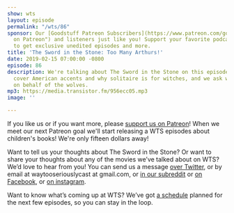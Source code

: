 ```yaml
---
show: wts
layout: episode
permalink: "/wts/86"
sponsor: Our [Goodstuff Patreon Subscribers](https://www.patreon.com/goodstuff "Goodstuff
  on Patreon") and listeners just like you! Support your favorite podcasts directly
  to get exclusive unedited episodes and more.
title: 'The Sword in the Stone: Too Many Arthurs!'
date: 2019-02-15 07:00:00 -0800
episode: 86
description: We're talking about The Sword in the Stone on this episode of WTS. We
  cover American accents and why solitaire is for witches, and we ask who will speak
  on behalf of the wolves.
mp3: https://media.transistor.fm/956ecc05.mp3
image: ''

---
```

If you like us or if you want more, please [support us on Patreon](https://www.patreon.com/clockworkscast)! When we meet our next Patreon goal we'll start releasing a WTS episodes about children's books! We're only fifteen dollars away!

Want to tell us your thoughts about The Sword in the Stone? Or want to share your thoughts about any of the movies we’ve talked about on WTS? We’d love to hear from you! You can send us a message [over Twitter](http://www.twitter.com/wtscast), or by email at waytooseriouslycast at gmail.com, or [in our subreddit](https://www.reddit.com/r/Goodstuff_fm/) or [on Facebook](http://www.facebook.com/wtscast), or [on instagram](https://www.instagram.com/waytooseriously/).

Want to know what’s coming up at WTS? We’ve got [a schedule](https://docs.google.com/document/d/1f6fvTgbzQOCUD_potL6mWClmSC3D2cOBgKz36OwSC68) planned for the next few episodes, so you can stay in the loop.